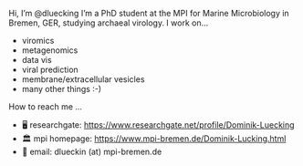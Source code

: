 Hi, I’m @dluecking
I’m a PhD student at the MPI for Marine Microbiology in Bremen, GER, studying archaeal virology. I work on...
- viromics
- metagenomics
- data vis
- viral prediction
- membrane/extracellular vesicles
- many other things :-)


How to reach me ...
  - :desktop_computer: researchgate: https://www.researchgate.net/profile/Dominik-Luecking
  - :classical_building: mpi homepage: https://www.mpi-bremen.de/Dominik-Lucking.html 
  - :e-mail: email: dlueckin (at) mpi-bremen.de


<!---
dluecking/dluecking is a ✨ special ✨ repository because its `README.md` (this file) appears on your GitHub profile.
You can click the Preview link to take a look at your changes.
--->
